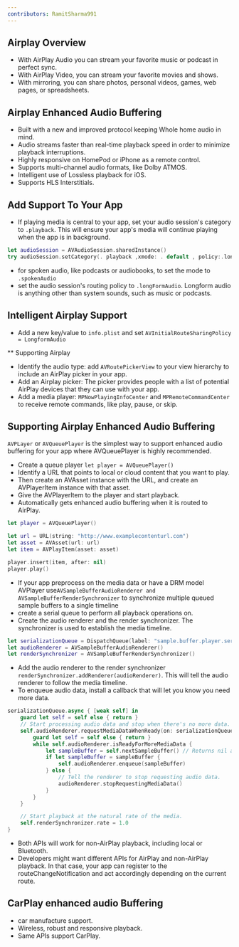 ```yaml
---
contributors: RamitSharma991
---
```


## Airplay Overview
- With AirPlay Audio you can stream your favorite music or podcast in perfect sync. 
- With AirPlay Video, you can stream your favorite movies and shows.
- With mirroring, you can share photos, personal videos, games, web pages, or spreadsheets. 

## Airplay Enhanced Audio Buffering
 - Built with a new and improved protocol keeping Whole home audio in mind.
 - Audio streams faster than real-time playback speed in order to minimize playback interruptions. 
 - Highly responsive on HomePod or iPhone as a remote control.
 - Supports multi-channel audio formats, like Dolby ATMOS.
 - Intelligent use of Lossless playback for iOS.
 - Supports HLS Interstitials. 

## Add Support To Your App
 - If playing media is central to your app, set your audio session's category to `.playback`. This will ensure your app's media will continue playing when the app is in background.

```swift 
let audioSession = AVAudioSession.sharedInstance()
try audioSession.setCategory(. playback ,xmode: . default , policy:.longFormAudio ) 
```
- for spoken audio, like podcasts or audiobooks, to set the mode to `.spokenAudio`
- set the audio session's routing policy to `.longFormAudio`. Longform audio is anything other than system sounds, such as music or podcasts. 

## Intelligent Airplay Support 
- Add a new key/value to `info.plist` and set `AVInitialRouteSharingPolicy = LongformAudio`

** Supporting Airplay
- Identify the audio type: add `AVRoutePickerView` to your view hierarchy to include an AirPlay picker in your app. 
- Add an Airplay picker: The picker provides people with a list of potential AirPlay devices that they can use with your app.
- Add a media player: `MPNowPlayingInfoCenter` and `MPRemoteCommandCenter` to receive remote commands, like play, pause, or skip.

## Supporting Airplay Enhanced Audio Buffering

`AVPLayer` or `AVQueuePlayer` is the simplest way to support enhanced audio buffering for your app where AVQueuePlayer is highly recommended.
- Create a queue player `let player = AVQueuePlayer()`
- Identify a URL that points to local or cloud content that you want to play.
- Then create an AVAsset instance with the URL, and create an AVPlayerItem instance with that asset.
- Give the AVPlayerItem to the player and start playback.
- Automatically gets enhanced audio buffering when it is routed to AirPlay.

```swift
let player = AVQueuePlayer()

let url = URL(string: "http://www.examplecontenturl.com")
let asset = AVAsset(url: url)
let item = AVPlayItem(asset: asset)

player.insert(item, after: nil)
player.play()

```
- If your app preprocess on the media data or have a DRM model AVPlayer use`AVSampleBufferAudioRenderer and AVSampleBufferRenderSynchronizer` to synchronize multiple queued sample buffers to a single timeline
- create a serial queue to perform all playback operations on. 
- Create the audio renderer and the render synchronizer. The synchronizer is used to establish the media timeline.

```swift
let serializationQueue = DispatchQueue(label: "sample.buffer.player.serialization.queue")
let audioRenderer = AVSampleBufferAudioRenderer()
let renderSynchronizer = AVSampleBufferRenderSynchronizer()
```
- Add the audio renderer to the render synchronizer `renderSynchronizer.addRenderer(audioRenderer)`. This will tell the audio renderer to follow the media timeline.
- To enqueue audio data, install a callback that will let you know you need more data.

```swift
serializationQueue.async { [weak self] in
    guard let self = self else { return }
    // Start processing audio data and stop when there's no more data.
    self.audioRenderer.requestMediaDataWhenReady(on: serializationQueue) { [weak self] in
        guard let self = self else { return }
        while self.audioRenderer.isReadyForMoreMediaData {
            let sampleBuffer = self.nextSampleBuffer() // Returns nil at end of data.
            if let sampleBuffer = sampleBuffer {
                self.audioRenderer.enqueue(sampleBuffer)
            } else {
                // Tell the renderer to stop requesting audio data.
                audioRenderer.stopRequestingMediaData()
            }
        }
    }

    // Start playback at the natural rate of the media.
    self.renderSynchronizer.rate = 1.0
}
```
- Both APIs will work for non-AirPlay playback, including local or Bluetooth. 
- Developers might want different APIs for AirPlay and non-AirPlay playback. In that case, your app can register to the routeChangeNotification and act accordingly depending on the current route.

## CarPlay enhanced audio Buffering
- car manufacture support.
- Wireless, robust and responsive playback.
- Same APIs support CarPlay.

